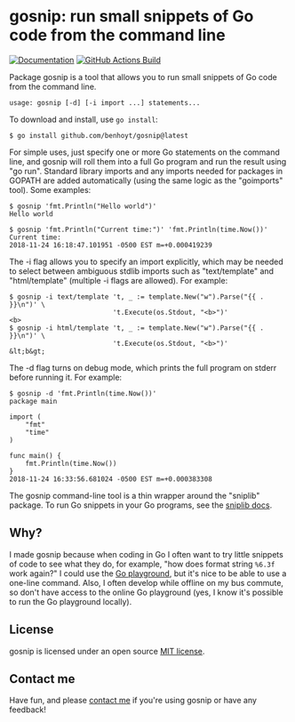 # gosnip: run small snippets of Go code from the command line

[![Documentation](https://pkg.go.dev/badge/github.com/benhoyt/gosnip)](https://pkg.go.dev/github.com/benhoyt/gosnip)
[![GitHub Actions Build](https://github.com/benhoyt/gosnip/workflows/Tests/badge.svg)](https://github.com/benhoyt/gosnip/actions/workflows/tests.yml)

Package gosnip is a tool that allows you to run small snippets of
Go code from the command line.

    usage: gosnip [-d] [-i import ...] statements...

To download and install, use `go install`:

    $ go install github.com/benhoyt/gosnip@latest

For simple uses, just specify one or more Go statements on the
command line, and gosnip will roll them into a full Go program and
run the result using "go run". Standard library imports and any
imports needed for packages in GOPATH are added automatically
(using the same logic as the "goimports" tool). Some examples:

    $ gosnip 'fmt.Println("Hello world")'
    Hello world

    $ gosnip 'fmt.Println("Current time:")' 'fmt.Println(time.Now())'
    Current time:
    2018-11-24 16:18:47.101951 -0500 EST m=+0.000419239

The -i flag allows you to specify an import explicitly, which may be
needed to select between ambiguous stdlib imports such as
"text/template" and "html/template" (multiple -i flags are
allowed). For example:

    $ gosnip -i text/template 't, _ := template.New("w").Parse("{{ . }}\n")' \
                              't.Execute(os.Stdout, "<b>")'
    <b>
    $ gosnip -i html/template 't, _ := template.New("w").Parse("{{ . }}\n")' \
                              't.Execute(os.Stdout, "<b>")'
    &lt;b&gt;

The -d flag turns on debug mode, which prints the full program on
stderr before running it. For example:

    $ gosnip -d 'fmt.Println(time.Now())'
    package main

    import (
        "fmt"
        "time"
    )

    func main() {
        fmt.Println(time.Now())
    }
    2018-11-24 16:33:56.681024 -0500 EST m=+0.000383308

The gosnip command-line tool is a thin wrapper around the
"sniplib" package. To run Go snippets in your Go programs, see the
[sniplib docs](https://godoc.org/github.com/benhoyt/gosnip/sniplib).

## Why?

I made gosnip because when coding in Go I often want to try little
snippets of code to see what they do, for example, "how does format
string `%6.3f` work again?" I could use the
[Go playground](https://play.golang.org/), but it's nice to be able
to use a one-line command. Also, I often develop while offline on my
bus commute, so don't have access to the online Go playground (yes, I
know it's possible to run the Go playground locally).

## License

gosnip is licensed under an open source [MIT license](https://github.com/benhoyt/gosnip/blob/master/LICENSE.txt).

## Contact me

Have fun, and please [contact me](https://benhoyt.com/) if you're using gosnip or have any feedback!
